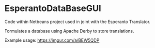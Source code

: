 # EsperantoDataBaseGUI
Code within Netbeans project used in joint with the Esperanto Translator.

Formulates a database using Apache Derby to store translations.

Example usage: https://imgur.com/a/BEW5QDP
